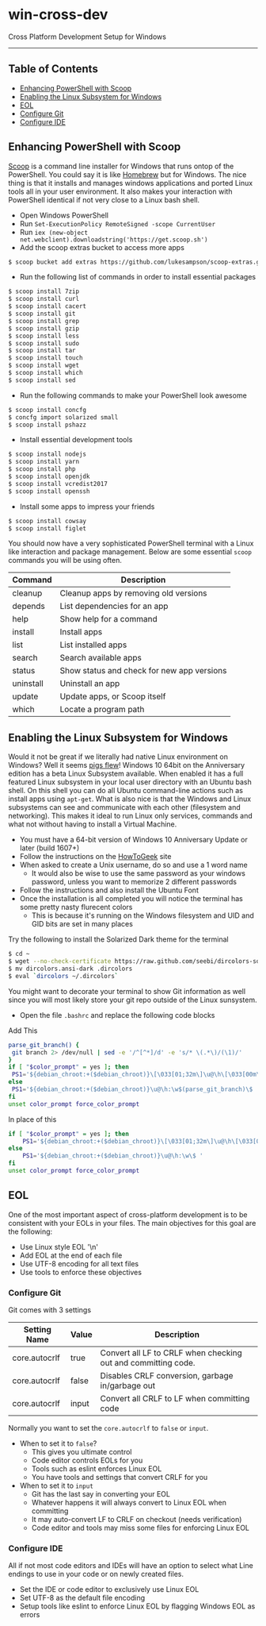 # win-cross-dev
Cross Platform Development Setup for Windows

---

## Table of Contents

- [Enhancing PowerShell with Scoop](#powershell)
- [Enabling the Linux Subsystem for Windows](#linux)
- [EOL](#eol)
- [Configure Git](#git)
- [Configure IDE](#ide)

## Enhancing PowerShell with Scoop <a name="powershell"/>

[Scoop](http://scoop.sh) is a command line installer for Windows that runs ontop of the PowerShell. You could say it is like [Homebrew](https://brew.sh/) but for Windows. The nice thing is that it installs and manages windows applications and ported Linux tools all in your user environment. It also makes your interaction with PowerShell identical if not very close to a Linux bash shell.

- Open Windows PowerShell
- Run `Set-ExecutionPolicy RemoteSigned -scope CurrentUser`
- Run `iex (new-object net.webclient).downloadstring('https://get.scoop.sh')`
- Add the scoop extras bucket to access more apps

```bash
$ scoop bucket add extras https://github.com/lukesampson/scoop-extras.git
```

- Run the following list of commands in order to install essential packages

```bash
$ scoop install 7zip
$ scoop install curl
$ scoop install cacert
$ scoop install git
$ scoop install grep
$ scoop install gzip
$ scoop install less
$ scoop install sudo
$ scoop install tar
$ scoop install touch
$ scoop install wget
$ scoop install which
$ scoop install sed
```

- Run the following commands to make your PowerShell look awesome

```bash
$ scoop install concfg
$ concfg import solarized small
$ scoop install pshazz
```

- Install essential development tools

```bash
$ scoop install nodejs
$ scoop install yarn
$ scoop install php
$ scoop install openjdk
$ scoop install vcredist2017
$ scoop install openssh
```

- Install some apps to impress your friends

```bash
$ scoop install cowsay
$ scoop install figlet
```

You should now have a very sophisticated PowerShell terminal with a Linux like interaction and package management. Below are some essential `scoop` commands you will be using often.

| Command  | Description                                |
|----------|--------------------------------------------|
| cleanup  | Cleanup apps by removing old versions      |
| depends  | List dependencies for an app               |
| help     | Show help for a command                    |
| install  | Install apps                               |
| list     |  List installed apps                       |
| search   | Search available apps                      |
|  status  | Show status and check for new app versions |
| uninstall| Uninstall an app                           |
| update   | Update apps, or Scoop itself               |
| which    |  Locate a program path                     |

## Enabling the Linux Subsystem for Windows  <a name="linux"/>

Would it not be great if we literally had native Linux environment on Windows? Well it seems [pigs flew](https://en.wikipedia.org/wiki/When_pigs_fly)! Windows 10 64bit on the Anniversary edition has a beta Linux Subsystem available. When enabled it has a full featured Linux subsystem in your local user directory with an Ubuntu bash shell. On this shell you can do all Ubuntu command-line actions such as install apps using `apt-get`. What is also nice is that the Windows and Linux subsystems can see and communicate with each other (filesystem and networking). This makes it ideal to run Linux only services, commands and what not without having to install a Virtual Machine.

- You must have a 64-bit version of Windows 10 Anniversary Update or later (build 1607+)
- Follow the instructions on the [HowToGeek](https://www.howtogeek.com/249966/how-to-install-and-use-the-linux-bash-shell-on-windows-10/) site
- When asked to create a Unix username, do so and use a 1 word name
  - It would also be wise to use the same password as your windows password, unless you want to memorize 2 different passwords
- Follow the instructions and also install the Ubuntu Font
- Once the installation is all completed you will notice the terminal has some pretty nasty flurecent colors
  - This is because it's running on the Windows filesystem and UID and GID bits are set in many places

Try the following to install the Solarized Dark theme for the terminal

```bash
$ cd ~
$ wget --no-check-certificate https://raw.github.com/seebi/dircolors-solarized/master/dircolors.ansi-dark
$ mv dircolors.ansi-dark .dircolors
$ eval `dircolors ~/.dircolors`
```

You might want to decorate your terminal to show Git information as well since you will most likely store your git repo outside of the Linux sunsystem.

- Open the file `.bashrc` and replace the following code blocks

Add This

```bash
parse_git_branch() {
 git branch 2> /dev/null | sed -e '/^[^*]/d' -e 's/* \(.*\)/(\1)/'
}
if [ "$color_prompt" = yes ]; then
 PS1='${debian_chroot:+($debian_chroot)}\[\033[01;32m\]\u@\h\[\033[00m\]:\[\033[01;34m\]\w\[\033[01;31m\]$(parse_git_branch)\[\033[00m\]\$ '
else
 PS1='${debian_chroot:+($debian_chroot)}\u@\h:\w$(parse_git_branch)\$ '
fi
unset color_prompt force_color_prompt
```

In place of this

```bash
if [ "$color_prompt" = yes ]; then
    PS1='${debian_chroot:+($debian_chroot)}\[\033[01;32m\]\u@\h\[\033[00m\]:\[\033[01;34m\]\w\[\033[00m\]\$ '
else
    PS1='${debian_chroot:+($debian_chroot)}\u@\h:\w\$ '
fi
unset color_prompt force_color_prompt
```

## EOL <a name="eol"/>
One of the most important aspect of cross-platform development is to be consistent with your EOLs in your files. The main objectives for this goal are the following:

- Use Linux style EOL '\n'
- Add EOL at the end of each file
- Use UTF-8 encoding for all text files
- Use tools to enforce these objectives

### Configure Git <a name="git"/>

Git comes with 3 settings

| Setting Name | Value | Description |
---------------|-------|-------------|
| core.autocrlf| true  | Convert all LF to CRLF when checking out and committing code. |
| core.autocrlf| false | Disables CRLF conversion, garbage in/garbage out |
| core.autocrlf| input | Convert all CRLF to LF when committing code |

Normally you want to set the `core.autocrlf` to `false` or `input`.

- When to set it to `false`?
  - This gives you ultimate control
  - Code editor controls EOLs for you
  - Tools such as eslint enforces Linux EOL
  - You have tools and settings that convert CRLF for you
- When to set it to `input`
  - Git has the last say in converting your EOL
  - Whatever happens it will always convert to Linux EOL when committing
  - It may auto-convert LF to CRLF on checkout (needs verification)
  - Code editor and tools may miss some files for enforcing Linux EOL

### Configure IDE <a name="ide"/>

All if not most code editors and IDEs will have an option to select what Line endings to use in your code or on newly created files.

- Set the IDE or code editor to exclusively use Linux EOL
- Set UTF-8 as the default file encoding
- Setup tools like eslint to enforce Linux EOL by flagging Windows EOL as errors
